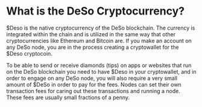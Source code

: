 # What is the DeSo Cryptocurrency?

$Deso is the native cryptocurrency of the DeSo blockchain. The currency is integrated within the chain and is utilized in the same way that other cryptocurrencies like Ethereum and Bitcoin are. If you make an account on any DeSo node, you are in the process creating a cryptowallet for the $Deso cryptocoin.&#x20;

To be able to send or receive diamonds (tips) on apps or websites that run on the DeSo blockchain you need to have $Deso in your cryptowallet, and in order to engage on any DeSo node, you will also require a very small amount of $DeSo in order to pay for the fees.  Nodes can set their own transaction fees for caring out these transactions and running a node. These fees are usually small fractions of a penny.

